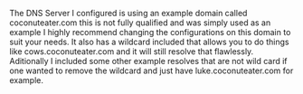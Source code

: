 The DNS Server I configured is using an example domain called coconuteater.com this is not fully qualified and was simply used as an example 
I highly recommend changing the configurations on this domain to suit your needs.
It also has a wildcard included that allows you to do things like cows.coconuteater.com and it will still resolve that flawlessly.
Aditionally I included some other example resolves that are not wild card if one wanted to remove the wildcard and just have luke.coconuteater.com for example.
